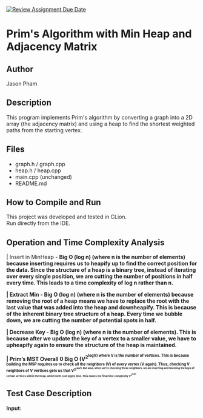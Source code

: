 [![Review Assignment Due Date](https://classroom.github.com/assets/deadline-readme-button-22041afd0340ce965d47ae6ef1cefeee28c7c493a6346c4f15d667ab976d596c.svg)](https://classroom.github.com/a/K_t6ffJX)
# Prim's Algorithm with Min Heap and Adjacency Matrix

## Author
Jason Pham

## Description
This program implements Prim's algorithm by converting a graph into a 2D array (the adjacency matrix) and using a heap to find the shortest weighted paths from the starting vertex.

## Files
- graph.h / graph.cpp
- heap.h / heap.cpp
- main.cpp (unchanged)
- README.md

## How to Compile and Run
This project was developed and tested in CLion.  
Run directly from the IDE.

## Operation  and Time Complexity Analysis

| Insert in MinHeap  - <b>Big O (log n)<b> (where n is the number of elements) because inserting requires us to heapify up to find the correct position for the data. Since the structure of a heap is a binary tree, instead of iterating over every single position, we are cutting the number of positions in half every time. This leads to a time complexity of log n rather than n. 

| Extract Min - <b>Big O (log n)<b> (where n is the number of elements) because removing the root of a heap means we have to replace the root with the last value that was added into the heap and downheapify. This is because of the inherent binary tree structure of a heap. Every time we bubble down, we are cutting the number of potential spots in half.

| Decrease Key - <b>Big O (log n)<b> (where n is the number of elements). This is because after we update the key of a vertex to a smaller value, we have to upheapify again to ensure the structure of the heap is maintained. 

| Prim’s MST Overall 0 <b>Big O (V<sup>2<sup>logV)<b> where V is the number of vertices. This is because building the MSP requires us to check all the neighbors (V) of every vertex (V again). Thus, checking V neighbors of V vertices gets us that V<sup>2<sup> part. But also, when we're checking these neighbors, we are inserting and lowering the keys of certain vertices within the heap, which both cost log(n) time. This makes the final time complexity <b>V<sup>2<sup>logV.

## Test Case Description

Input:  
